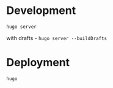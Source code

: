 # Development
```hugo server```

with drafts - ```hugo server --buildDrafts```

# Deployment
```hugo```